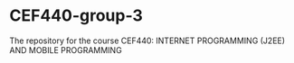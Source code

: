 # CEF440-group-3
The repository for the course CEF440: INTERNET PROGRAMMING (J2EE) AND MOBILE PROGRAMMING
